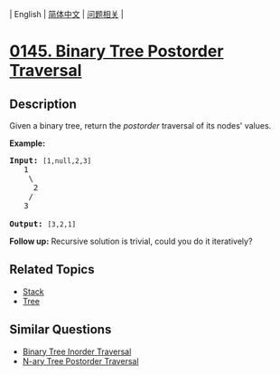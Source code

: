 
| English | [简体中文](README.md) | [问题相关](QUESTION.md) |
# [0145. Binary Tree Postorder Traversal](https://leetcode-cn.com/problems/binary-tree-postorder-traversal/)
## Description
<p>Given a binary tree, return the <em>postorder</em> traversal of its nodes&#39; values.</p>

<p><strong>Example:</strong></p>

<pre>
<strong>Input:</strong>&nbsp;<code>[1,null,2,3]</code>
   1
    \
     2
    /
   3

<strong>Output:</strong>&nbsp;<code>[3,2,1]</code>
</pre>

<p><strong>Follow up:</strong> Recursive solution is trivial, could you do it iteratively?</p>

## Related Topics
- [Stack](https://leetcode-cn.com/tag/stack)
- [Tree](https://leetcode-cn.com/tag/tree)
## Similar Questions
- [Binary Tree Inorder Traversal](../0094/README_EN.md)
- [N-ary Tree Postorder Traversal](../0590/README_EN.md)
